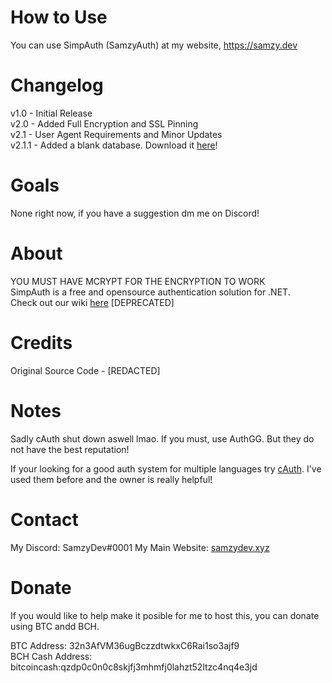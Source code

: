 # How to Use  

You can use SimpAuth (SamzyAuth) at my website, https://samzy.dev
# Changelog

v1.0 - Initial Release  
v2.0 - Added Full Encryption and SSL Pinning  
v2.1 - User Agent Requirements and Minor Updates  
v2.1.1 - Added a blank database. Download it [here](https://anonfiles.com/j37dg6Cep6/u402869651_simpauth_sql)!
# Goals

None right now, if you have a suggestion dm me on Discord!

# About 

YOU MUST HAVE MCRYPT FOR THE ENCRYPTION TO WORK  
SimpAuth is a free and opensource authentication solution for .NET.  
Check out our wiki [here](https://docs.simpauth.xyz) [DEPRECATED]  

# Credits

Original Source Code - [REDACTED]

# Notes
Sadly cAuth shut down aswell lmao. If you must, use AuthGG. But they do not have the best reputation!

If your looking for a good auth system for multiple languages try [cAuth](https://cauth.me). I've used them before and the owner is really helpful!

# Contact

My Discord: SamzyDev#0001
My Main Website: [samzydev.xyz](https://samzydev.xyz)

# Donate

If you would like to help make it posible for me to host this, you can donate using BTC andd BCH.    

BTC Address: 32n3AfVM36ugBczzdtwkxC6Rai1so3ajf9  
BCH Cash Address: bitcoincash:qzdp0c0n0c8skjfj3mhmfj0lahzt52ltzc4nq4e3jd  
